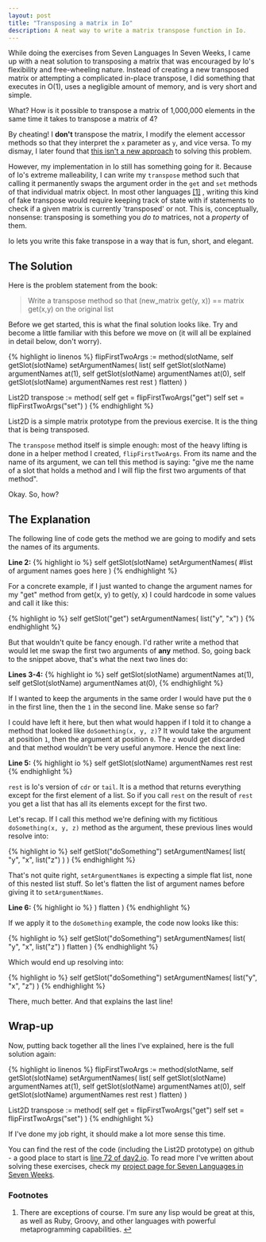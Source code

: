 ```yaml
---
layout: post
title: "Transposing a matrix in Io"
description: A neat way to write a matrix transpose function in Io.
---
```


While doing the exercises from Seven Languages In Seven Weeks, I came up with a
neat solution to transposing a matrix that was encouraged by Io's flexibility
and free-wheeling nature. Instead of creating a new transposed matrix or
attempting a complicated in-place transpose, I did something that executes in
O(1), uses a negligible amount of memory, and is very short and simple. 

What? How is it possible to transpose a matrix of 1,000,000 elements in
the same time it takes to transpose a matrix of 4? 

By cheating! I **don't** transpose the matrix, I modify the element accessor
methods so that they interpret the `x` parameter as `y`, and vice versa. To my
dismay, I later found that [this isn't a new approach](http://en.wikipedia.org/wiki/Transpose#Implementation_of_matrix_transposition_on_computers) to solving this 
problem. 

However, my implementation in Io still has something going for it. Because of Io's
extreme malleability, I can write my `transpose` method such that calling it
permanently swaps the argument order in the `get` and `set` methods of that
individual matrix object. In most other languages
<a href="#footnote-1" id="footnote-1-link" class="super">[1]</a>
, writing
this kind of fake transpose would require keeping track of state with if
statements to check if a given matrix is currently 'transposed' or not. This
is, conceptually, nonsense: transposing is something you *do to* matrices, not
a *property* of them.

Io lets you write this fake transpose in a way that is fun, short, and elegant.

The Solution
---

Here is the problem statement from the book:

> Write a transpose method so that (new\_matrix get(y, x)) == matrix get(x,y) on the original list

Before we get started, this is what the final solution looks like. Try and
become a little familiar with this before we move on (it will all be explained
in detail below, don't worry).

{% highlight io linenos %}
flipFirstTwoArgs := method(slotName,
    self getSlot(slotName) setArgumentNames( list(
        self getSlot(slotName) argumentNames at(1),
        self getSlot(slotName) argumentNames at(0),
        self getSlot(slotName) argumentNames rest rest
    ) flatten)
)

List2D transpose := method(
    self get = flipFirstTwoArgs("get")
    self set = flipFirstTwoArgs("set")
)
{% endhighlight %}

List2D is a simple matrix prototype from the previous exercise. It is
the thing that is being transposed.

The `transpose` method itself is simple enough: most of the heavy lifting is done in a helper
method I created, `flipFirstTwoArgs`. From its name and the name of its argument, we can
tell this method is saying: "give me the name of a slot that holds a method and
I will flip the first two arguments of that method".

Okay. So, how?


The Explanation
---

The following line of code gets the method we are going to modify and sets the names of its arguments.

**Line 2:**
{% highlight io %}
    self getSlot(slotName) setArgumentNames( 
        #list of argument names goes here 
    )
{% endhighlight %}

For a concrete example, if I just wanted to change the argument names for my "get" method from get(x, y) to get(y, x) I could hardcode in some values and call it like this:

{% highlight io %}
    self getSlot("get") setArgumentNames(
        list("y", "x")
    )
{% endhighlight %}

But that wouldn't quite be fancy enough. I'd rather write a method that would let me swap the first two arguments of **any** method. So, going back to the snippet above, that's what the next two lines do:

**Lines 3-4:**
{% highlight io %}
    self getSlot(slotName) argumentNames at(1),
    self getSlot(slotName) argumentNames at(0),
{% endhighlight %}

If I wanted to keep the arguments in the same order I would have put the `0` in the first line, then the `1` in the second line. Make sense so far?

I could have left it here, but then what would happen if I told it to change a method that looked like `doSomething(x, y, z)`? It would take the argument at position `1`, then the argument at position `0`. The `z` would get discarded and that method wouldn't be very useful anymore. Hence the next line:

**Line 5:**
{% highlight io %}
    self getSlot(slotName) argumentNames rest rest
{% endhighlight %}

`rest` is Io's version of `cdr` or `tail`. It is a method that returns everything except for the first element of a list. So if you call `rest` on the result of `rest` you get a list that has all its elements except for the first two.

Let's recap. If I call this method we're defining with my fictitious `doSomething(x, y, z)` method as the argument, these previous lines would resolve into:

{% highlight io %}
    self getSlot("doSomething") setArgumentNames( list(
        "y", 
        "x", 
        list("z")
    ) )
{% endhighlight %}

That's not quite right, `setArgumentNames` is expecting a simple flat list, none of this nested list stuff. So let's flatten the list of argument names before giving it to `setArgumentNames`.

**Line 6:**
{% highlight io %}
    ) flatten )
{% endhighlight %}

If we apply it to the `doSomething` example, the code now looks like this:

{% highlight io %}
    self getSlot("doSomething") setArgumentNames( list(
        "y", 
        "x", 
        list("z")
    ) flatten ) 
{% endhighlight %}

Which would end up resolving into:

{% highlight io %}
    self getSlot("doSomething") setArgumentNames(
        list("y", "x", "z") 
    )
{% endhighlight %}

There, much better. And that explains the last line!

Wrap-up
---

Now, putting back together all the lines I've explained, here is the full
solution again:

{% highlight io linenos %}
flipFirstTwoArgs := method(slotName,
    self getSlot(slotName) setArgumentNames( list(
        self getSlot(slotName) argumentNames at(1),
        self getSlot(slotName) argumentNames at(0),
        self getSlot(slotName) argumentNames rest rest
    ) flatten)
)

List2D transpose := method(
    self get = flipFirstTwoArgs("get")
    self set = flipFirstTwoArgs("set")
)
{% endhighlight %}

If I've done my job right, it should make a lot more sense this time.

You can find the rest of the code (including the List2D prototype) on github -
a good place to start is [line 72 of day2.io](https://github.com/nickknw/seven-languages-in-seven-weeks/blob/master/week-2-io/day2.io#L72). To read more I've written
about solving these exercises, check my [project page for Seven Languages in Seven Weeks](/projects/seven-languages-in-seven-weeks/).

<h3>Footnotes</h3>

<ol><li>There are exceptions of course. I'm sure any lisp would be great at this, as well as Ruby, Groovy, and other languages with powerful metaprogramming capabilities. <a href="#footnote-1-link" id="footnote-1">↩</a></li></ol>
